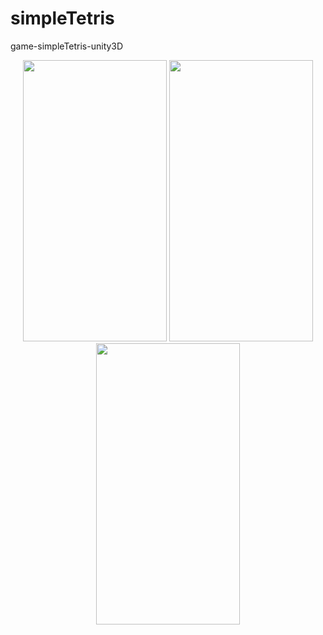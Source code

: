 # simpleTetris
game-simpleTetris-unity3D

<p align="center">
  <img width="230" height="450" src="https://user-images.githubusercontent.com/17459523/210508998-c5fc2697-aa0b-45b0-a2a3-680c3bfc84ce.png">
  
  <img width="230" height="450" src="https://user-images.githubusercontent.com/17459523/210509328-4f3a7c0d-4cef-4635-8fa9-9558bb3ab7a7.png">
  
  <img width="230" height="450" src="https://user-images.githubusercontent.com/17459523/210508998-c5fc2697-aa0b-45b0-a2a3-680c3bfc84ce.png">
  


</p>

